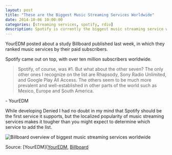 ```yaml
---
layout: post
title: "These are the Biggest Music Streaming Services Worldwide"
date: 2014-10-06 10:00:00
categories: [streaming services, spotify, rdio]
description: Spotify is currently the biggest music streaming service worldwide with over ten million users.
---
```


YourEDM posted about a study Billboard published last week, in which they ranked music services by their paid subscribers.

<!-- more -->

Spotify came out on top, with over ten million subscribers worldwide. 

> Spotify, of course, was #1. But what about the other seven? The only other ones I recognize on the list are Rhapsody, Sony Radio Unlimited, and Google Play All Access. The others seem to be much more prevalent and well-established in other parts of the world such as Mexico, Europe and South America.

\- YourEDM

While developing Denied I had no doubt in my mind that Spotify should be the first service it supports, but the localized popularity of music streaming services makes it tougher than you might expect to determine which service to add the list.

![Billboard overview of biggest music streaming services worldwide](/blog/img/billboard-streamingservices-201409.jpg)

Source: [YourEDM]([YourEDM](http://www.youredm.com/2014/10/05/spotify-ranked-popular-streaming-service/), [Billboard](http://www.billboard.com/biz/articles/news/digital-and-mobile/6259149/which-music-streaming-service-is-the-biggest-worldwide)